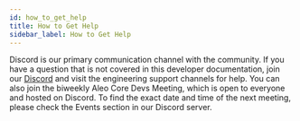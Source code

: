 ```yaml
---
id: how_to_get_help
title: How to Get Help
sidebar_label: How to Get Help
---
```

Discord is our primary communication channel with the community. If you have a question that is not covered in this developer documentation, join our [Discord](https://discord.com/invite/aleo) and visit the engineering support channels for help. You can also join the biweekly Aleo Core Devs Meeting, which is open to everyone and hosted on Discord. To find the exact date and time of the next meeting, please check the Events section in our Discord server.
